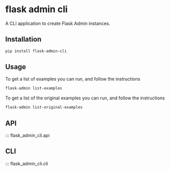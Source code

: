 # flask admin cli
A CLI application to create Flask Admin instances.  

## Installation
```bash
pip install flask-admin-cli
```

## Usage
To get a list of examples you can run, and follow the instructions
```bash
flask-admin list-examples
```

To get a list of the original examples you can run, and follow the instructions
```bash
flask-admin list-original-examples
```

## API
::: flask_admin_cli.api

## CLI
::: flask_admin_cli.cli